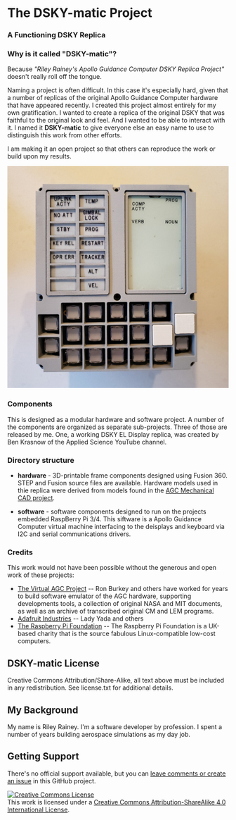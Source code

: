 # The DSKY-matic Project
### A Functioning DSKY Replica

### Why is it called "DSKY-matic"?

Because *"Riley Rainey's Apollo Guidance Computer DSKY Replica Project"* doesn't really roll off the tongue.

Naming a project is often difficult. In this case it's especially hard, given that a number of replicas of the original Apollo Guidance Computer hardware that have appeared recently. I created this project almost entirely for my own gratification. I wanted to create a replica of the original DSKY that was faithful to the original look and feel. And I wanted to be able to interact with it.  I named it **DSKY-matic** to give everyone else an easy name to use to distinguish this work from other efforts. 

I am making it an open project so that others can reproduce the work or build upon my results.

![The first DSKY-matic prototype](images/front-early-sm.jpg)

### Components

This is designed as a modular hardware and software project. A number of the components are organized as separate sub-projects. Three of those are released by me.  One, a working DSKY EL Display replica, was created by Ben Krasnow of the Applied Science YouTube channel.

### Directory structure

* **hardware** - 3D-printable frame components designed using Fusion 360. STEP and Fusion source files are available. Hardware models used in thie replica were derived from models found in the [AGC Mechanical CAD project](https://github.com/rrainey/agc-mechanical-cad).

* **software** - software components designed to run on the projects embedded RaspBerry Pi 3/4.  This siftware is a Apollo Guidance Computer virtual machine interfacing to the deisplays and keyboard via I2C and serial communications drivers.

### Credits

This work would not have been possible without the generous and open work of these projects:

* [The Virtual AGC Project](https://www.ibiblio.org/apollo/) -- Ron Burkey and others have worked for years to build software emulator of the AGC hardware, supporting developments tools, a collection of original NASA and MIT documents, as well as an archive of transcribed original CM and LEM programs.
* [Adafruit Industries](https://www.adafruit.com/) -- Lady Yada and others
* [The Raspberry Pi Foundation](https://www.raspberrypi.org/about/) -- The Raspberry Pi Foundation is a UK-based charity that is the source fabulous Linux-compatible low-cost computers.

## DSKY-matic License

Creative Commons Attribution/Share-Alike, all text above must be included in any redistribution. See license.txt for additional details.

## My Background

My name is Riley Rainey. I'm a software developer by profession. I spent a number of years building aerospace simulations as my day job.

## Getting Support

There's no official support available, but you can [leave comments or create an issue](https://github.com/rrainey/DSKY-alarm-panel-replica/issues) in this GitHub project.


[![Creative Commons License](https://i.creativecommons.org/l/by-sa/4.0/88x31.png)](http://creativecommons.org/licenses/by-sa/4.0/)  
This work is licensed under a [Creative Commons Attribution-ShareAlike 4.0 International License](http://creativecommons.org/licenses/by-sa/4.0/).